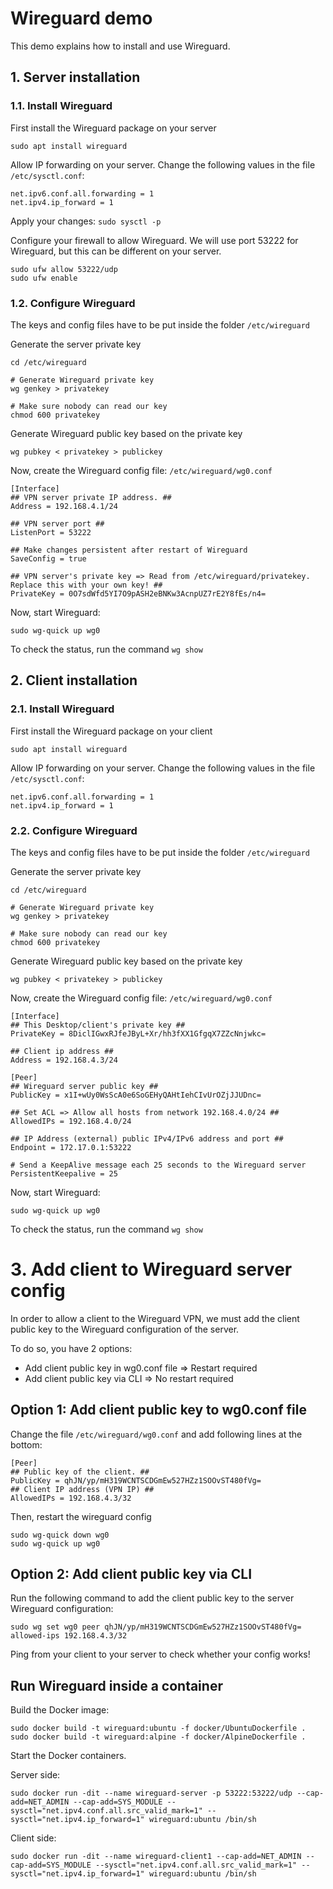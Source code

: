 # Wireguard demo

This demo explains how to install and use Wireguard.

## 1. Server installation
### 1.1. Install Wireguard

First install the Wireguard package on your server

```
sudo apt install wireguard
```

Allow IP forwarding on your server. Change the following values in the file ``/etc/sysctl.conf``:
```
net.ipv6.conf.all.forwarding = 1
net.ipv4.ip_forward = 1
```
Apply your changes: ``sudo sysctl -p``

Configure your firewall to allow Wireguard. We will use port 53222 for Wireguard, but this can be different on your server.
```
sudo ufw allow 53222/udp
sudo ufw enable
```

### 1.2. Configure Wireguard

The keys and config files have to be put inside the folder ``/etc/wireguard``

Generate the server private key
```
cd /etc/wireguard

# Generate Wireguard private key
wg genkey > privatekey

# Make sure nobody can read our key
chmod 600 privatekey
```

Generate Wireguard public key based on the private key
```
wg pubkey < privatekey > publickey
```

Now, create the Wireguard config file: ```/etc/wireguard/wg0.conf```

```
[Interface]
## VPN server private IP address. ##
Address = 192.168.4.1/24

## VPN server port ##
ListenPort = 53222

## Make changes persistent after restart of Wireguard
SaveConfig = true

## VPN server's private key => Read from /etc/wireguard/privatekey. Replace this with your own key! ##
PrivateKey = 0O7sdWfd5YI7O9pASH2eBNKw3AcnpUZ7rE2Y8fEs/n4=
```

Now, start Wireguard:
```
sudo wg-quick up wg0
```

To check the status, run the command ``wg show``

## 2. Client installation
### 2.1. Install Wireguard

First install the Wireguard package on your client

```
sudo apt install wireguard
```

Allow IP forwarding on your server. Change the following values in the file ``/etc/sysctl.conf``:
```
net.ipv6.conf.all.forwarding = 1
net.ipv4.ip_forward = 1
```

### 2.2. Configure Wireguard

The keys and config files have to be put inside the folder ``/etc/wireguard``

Generate the server private key
```
cd /etc/wireguard

# Generate Wireguard private key
wg genkey > privatekey

# Make sure nobody can read our key
chmod 600 privatekey
```

Generate Wireguard public key based on the private key
```
wg pubkey < privatekey > publickey
```

Now, create the Wireguard config file: ```/etc/wireguard/wg0.conf```

```
[Interface]
## This Desktop/client's private key ##
PrivateKey = 8DiclIGwxRJfeJByL+Xr/hh3fXX1GfgqX7ZZcNnjwkc=
 
## Client ip address ##
Address = 192.168.4.3/24
 
[Peer]
## Wireguard server public key ##
PublicKey = x1I+wUy0WsScA0e6SoGEHyQAHtIehCIvUrOZjJJUDnc=
 
## Set ACL => Allow all hosts from network 192.168.4.0/24 ##
AllowedIPs = 192.168.4.0/24
 
## IP Address (external) public IPv4/IPv6 address and port ##
Endpoint = 172.17.0.1:53222

# Send a KeepAlive message each 25 seconds to the Wireguard server
PersistentKeepalive = 25
```

Now, start Wireguard:
```
sudo wg-quick up wg0
```

To check the status, run the command ``wg show``

# 3. Add client to Wireguard server config
In order to allow a client to the Wireguard VPN, we must add the client public key to the Wireguard configuration of the server.

To do so, you have 2 options:
- Add client public key in wg0.conf file => Restart required
- Add client public key via CLI => No restart required

## Option 1: Add client public key to wg0.conf file
Change the file ``/etc/wireguard/wg0.conf`` and add following lines at the bottom:

```
[Peer]
## Public key of the client. ##
PublicKey = qhJN/yp/mH319WCNTSCDGmEw527HZz1SOOvST480fVg=
## Client IP address (VPN IP) ##
AllowedIPs = 192.168.4.3/32
```

Then, restart the wireguard config
```
sudo wg-quick down wg0
sudo wg-quick up wg0
```

## Option 2: Add client public key via CLI
Run the following command to add the client public key to the server Wireguard configuration:
```
sudo wg set wg0 peer qhJN/yp/mH319WCNTSCDGmEw527HZz1SOOvST480fVg= allowed-ips 192.168.4.3/32
```

Ping from your client to your server to check whether your config works!


## Run Wireguard inside a container

Build the Docker image:
```
sudo docker build -t wireguard:ubuntu -f docker/UbuntuDockerfile .
sudo docker build -t wireguard:alpine -f docker/AlpineDockerfile .
```

Start the Docker containers.

Server side:
```
sudo docker run -dit --name wireguard-server -p 53222:53222/udp --cap-add=NET_ADMIN --cap-add=SYS_MODULE --sysctl="net.ipv4.conf.all.src_valid_mark=1" --sysctl="net.ipv4.ip_forward=1" wireguard:ubuntu /bin/sh
```

Client side: 
```
sudo docker run -dit --name wireguard-client1 --cap-add=NET_ADMIN --cap-add=SYS_MODULE --sysctl="net.ipv4.conf.all.src_valid_mark=1" --sysctl="net.ipv4.ip_forward=1" wireguard:ubuntu /bin/sh
```
